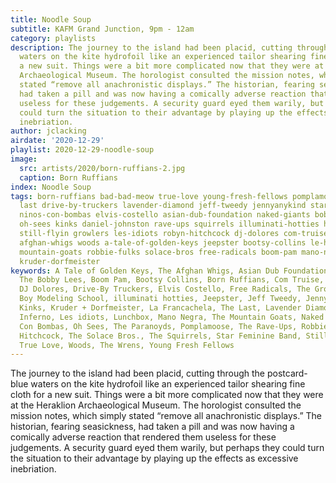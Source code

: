 ```yaml
---
title: Noodle Soup
subtitle: KAFM Grand Junction, 9pm - 12am
category: playlists
description: The journey to the island had been placid, cutting through the postcard-blue
  waters on the kite hydrofoil like an experienced tailor shearing fine cloth for
  a new suit. Things were a bit more complicated now that they were at the Heraklion
  Archaeological Museum. The horologist consulted the mission notes, which simply
  stated “remove all anachronistic displays.” The historian, fearing seasickness,
  had taken a pill and was now having a comically adverse reaction that rendered them
  useless for these judgements. A security guard eyed them warily, but perhaps they
  could turn the situation to their advantage by playing up the effects as excessive
  inebriation.
author: jclacking
airdate: '2020-12-29'
playlist: 2020-12-29-noodle-soup
image:
  src: artists/2020/born-ruffians-2.jpg
  caption: Born Ruffians
index: Noodle Soup
tags: born-ruffians bad-bad-meow true-love young-fresh-fellows pomplamoose lunchbox
  last drive-by-truckers lavender-diamond jeff-tweedy jennyanykind star-feminine-band
  ninos-con-bombas elvis-costello asian-dub-foundation naked-giants bobby-lees wrens
  oh-sees kinks daniel-johnston rave-ups squirrels illuminati-hotties handsome-boy-modeling-school
  still-flyin growlers les-idiots robyn-hitchcock dj-dolores com-truise paranoyds
  afghan-whigs woods a-tale-of-golden-keys jeepster bootsy-collins le-hammond-inferno
  mountain-goats robbie-fulks solace-bros free-radicals boom-pam mano-negra la-francachela
  kruder-dorfmeister
keywords: A Tale of Golden Keys, The Afghan Whigs, Asian Dub Foundation, Bad Bad Meow,
  The Bobby Lees, Boom Pam, Bootsy Collins, Born Ruffians, Com Truise, Daniel Johnston,
  DJ Dolores, Drive-By Truckers, Elvis Costello, Free Radicals, The Growlers, Handsome
  Boy Modeling School, illuminati hotties, Jeepster, Jeff Tweedy, Jennyanykind, The
  Kinks, Kruder + Dorfmeister, La Francachela, The Last, Lavender Diamond, Le Hammond
  Inferno, Les idiots, Lunchbox, Mano Negra, The Mountain Goats, Naked Giants, Niños
  Con Bombas, Oh Sees, The Paranoyds, Pomplamoose, The Rave-Ups, Robbie Fulks, Robyn
  Hitchcock, The Solace Bros., The Squirrels, Star Feminine Band, Still Flyin&#39;,
  True Love, Woods, The Wrens, Young Fresh Fellows
---
```

The journey to the island had been placid, cutting through the postcard-blue waters on the kite hydrofoil like an experienced tailor shearing fine cloth for a new suit. Things were a bit more complicated now that they were at the Heraklion Archaeological Museum. The horologist consulted the mission notes, which simply stated “remove all anachronistic displays.” The historian, fearing seasickness, had taken a pill and was now having a comically adverse reaction that rendered them useless for these judgements. A security guard eyed them warily, but perhaps they could turn the situation to their advantage by playing up the effects as excessive inebriation.
